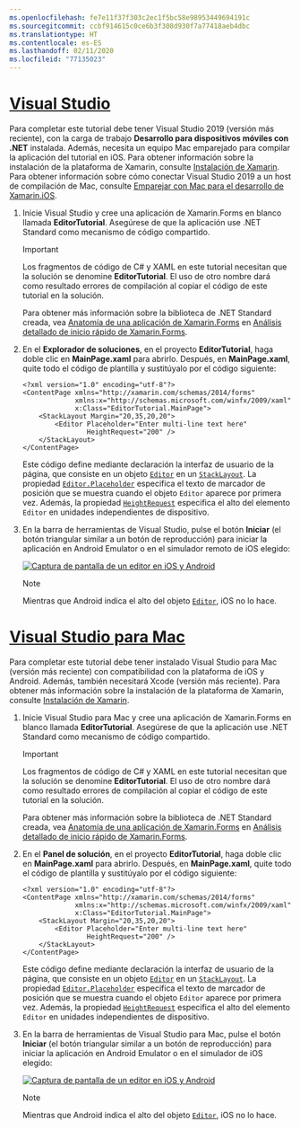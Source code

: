 ```yaml
---
ms.openlocfilehash: fe7e11f37f303c2ec1f5bc58e98953449694191c
ms.sourcegitcommit: ccbf914615c0ce6b3f308d930f7a77418aeb4dbc
ms.translationtype: HT
ms.contentlocale: es-ES
ms.lasthandoff: 02/11/2020
ms.locfileid: "77135023"
---
```

# <a name="visual-studiotabvswin"></a>[Visual Studio](#tab/vswin)

Para completar este tutorial debe tener Visual Studio 2019 (versión más reciente), con la carga de trabajo **Desarrollo para dispositivos móviles con .NET** instalada. Además, necesita un equipo Mac emparejado para compilar la aplicación del tutorial en iOS. Para obtener información sobre la instalación de la plataforma de Xamarin, consulte [Instalación de Xamarin](~/get-started/installation/index.md). Para obtener información sobre cómo conectar Visual Studio 2019 a un host de compilación de Mac, consulte [Emparejar con Mac para el desarrollo de Xamarin.iOS](~/ios/get-started/installation/windows/connecting-to-mac/index.md).

1. Inicie Visual Studio y cree una aplicación de Xamarin.Forms en blanco llamada **EditorTutorial**. Asegúrese de que la aplicación use .NET Standard como mecanismo de código compartido.

    > [!IMPORTANT]
    > Los fragmentos de código de C# y XAML en este tutorial necesitan que la solución se denomine **EditorTutorial**. El uso de otro nombre dará como resultado errores de compilación al copiar el código de este tutorial en la solución.

    Para obtener más información sobre la biblioteca de .NET Standard creada, vea [Anatomía de una aplicación de Xamarin.Forms](~/get-started/first-app/index.md) en [Análisis detallado de inicio rápido de Xamarin.Forms](~/get-started/first-app/index.md).

1. En el **Explorador de soluciones**, en el proyecto **EditorTutorial**, haga doble clic en **MainPage.xaml** para abrirlo. Después, en **MainPage.xaml**, quite todo el código de plantilla y sustitúyalo por el código siguiente:

    ```xaml
    <?xml version="1.0" encoding="utf-8"?>
    <ContentPage xmlns="http://xamarin.com/schemas/2014/forms"
                 xmlns:x="http://schemas.microsoft.com/winfx/2009/xaml"
                 x:Class="EditorTutorial.MainPage">
        <StackLayout Margin="20,35,20,20">
            <Editor Placeholder="Enter multi-line text here"
                    HeightRequest="200" />
        </StackLayout>
    </ContentPage>
    ```

    Este código define mediante declaración la interfaz de usuario de la página, que consiste en un objeto [`Editor`](xref:Xamarin.Forms.Editor) en un [`StackLayout`](xref:Xamarin.Forms.StackLayout). La propiedad [`Editor.Placeholder`](xref:Xamarin.Forms.InputView.Placeholder) especifica el texto de marcador de posición que se muestra cuando el objeto `Editor` aparece por primera vez. Además, la propiedad [`HeightRequest`](xref:Xamarin.Forms.VisualElement) especifica el alto del elemento `Editor` en unidades independientes de dispositivo.

1. En la barra de herramientas de Visual Studio, pulse el botón **Iniciar** (el botón triangular similar a un botón de reproducción) para iniciar la aplicación en Android Emulator o en el simulador remoto de iOS elegido:

    [![Captura de pantalla de un editor en iOS y Android](../images/create-editor.png "Editor que contiene texto de marcador de posición")](../images/create-editor-large.png#lightbox "Editor que contiene texto de marcador de posición")

    > [!NOTE]
    > Mientras que Android indica el alto del objeto [`Editor`](xref:Xamarin.Forms.Editor), iOS no lo hace.

# <a name="visual-studio-for-mactabvsmac"></a>[Visual Studio para Mac](#tab/vsmac)

Para completar este tutorial debe tener instalado Visual Studio para Mac (versión más reciente) con compatibilidad con la plataforma de iOS y Android. Además, también necesitará Xcode (versión más reciente). Para obtener más información sobre la instalación de la plataforma de Xamarin, consulte [Instalación de Xamarin](~/get-started/installation/index.md).

1. Inicie Visual Studio para Mac y cree una aplicación de Xamarin.Forms en blanco llamada **EditorTutorial**. Asegúrese de que la aplicación use .NET Standard como mecanismo de código compartido.

    > [!IMPORTANT]
    > Los fragmentos de código de C# y XAML en este tutorial necesitan que la solución se denomine **EditorTutorial**. El uso de otro nombre dará como resultado errores de compilación al copiar el código de este tutorial en la solución.

    Para obtener más información sobre la biblioteca de .NET Standard creada, vea [Anatomía de una aplicación de Xamarin.Forms](~/get-started/first-app/index.md) en [Análisis detallado de inicio rápido de Xamarin.Forms](~/get-started/first-app/index.md).

1. En el **Panel de solución**, en el proyecto **EditorTutorial**, haga doble clic en **MainPage.xaml** para abrirlo. Después, en **MainPage.xaml**, quite todo el código de plantilla y sustitúyalo por el código siguiente:

    ```xaml
    <?xml version="1.0" encoding="utf-8"?>
    <ContentPage xmlns="http://xamarin.com/schemas/2014/forms"
                 xmlns:x="http://schemas.microsoft.com/winfx/2009/xaml"
                 x:Class="EditorTutorial.MainPage">
        <StackLayout Margin="20,35,20,20">
            <Editor Placeholder="Enter multi-line text here"
                    HeightRequest="200" />
        </StackLayout>
    </ContentPage>
    ```

    Este código define mediante declaración la interfaz de usuario de la página, que consiste en un objeto [`Editor`](xref:Xamarin.Forms.Editor) en un [`StackLayout`](xref:Xamarin.Forms.StackLayout). La propiedad [`Editor.Placeholder`](xref:Xamarin.Forms.InputView.Placeholder) especifica el texto de marcador de posición que se muestra cuando el objeto `Editor` aparece por primera vez. Además, la propiedad [`HeightRequest`](xref:Xamarin.Forms.VisualElement) especifica el alto del elemento `Editor` en unidades independientes de dispositivo.

1. En la barra de herramientas de Visual Studio para Mac, pulse el botón **Iniciar** (el botón triangular similar a un botón de reproducción) para iniciar la aplicación en Android Emulator o en el simulador de iOS elegido:

    [![Captura de pantalla de un editor en iOS y Android](../images/create-editor.png "Editor que contiene texto de marcador de posición")](../images/create-editor-large.png#lightbox "Editor que contiene texto de marcador de posición")

    > [!NOTE]
    > Mientras que Android indica el alto del objeto [`Editor`](xref:Xamarin.Forms.Editor), iOS no lo hace.
